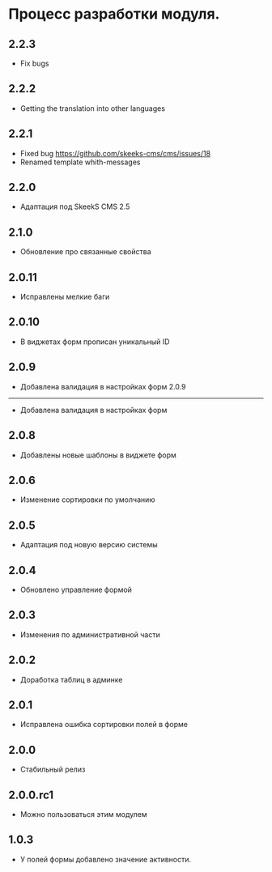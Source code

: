 Процесс разработки модуля.
==============

2.2.3
-----------------
  * Fix bugs

2.2.2
-----------------
  * Getting the translation into other languages

2.2.1
-----------------
  * Fixed bug https://github.com/skeeks-cms/cms/issues/18
  * Renamed template whith-messages

2.2.0
-----------------
  * Адаптация под SkeekS CMS 2.5

2.1.0
-----------------
  * Обновление про связанные свойства

2.0.11
-----------------
  * Исправлены мелкие баги

2.0.10
-----------------
  * В виджетах форм прописан уникальный ID

2.0.9
-----------------
  * Добавлена валидация в настройках форм
2.0.9
-----------------
  * Добавлена валидация в настройках форм

2.0.8
-----------------
  * Добавлены новые шаблоны в виджете форм

2.0.6
-----------------
  * Изменение сортировки по умолчанию

2.0.5
-----------------
  * Адаптация под новую версию системы

2.0.4
-----------------
  * Обновлено управление формой

2.0.3
-----------------
  * Изменения по административной части

2.0.2
-----------------
  * Доработка таблиц в админке
  
2.0.1
-----------------
  * Исправлена ошибка сортировки полей в форме

2.0.0
-----------------
  * Стабильный релиз

2.0.0.rc1
-----------------
  * Можно пользоваться этим модулем
  
1.0.3
-----------------
  * У полей формы добавлено значение активности.
